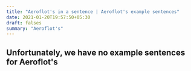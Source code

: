```yaml
---
title: "Aeroflot's in a sentence | Aeroflot's example sentences"
date: 2021-01-20T19:57:50+05:30
draft: falses
summary: "Aeroflot's"
---
```

## Unfortunately, we have no example sentences for Aeroflot's                 
